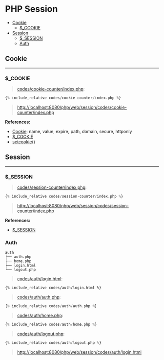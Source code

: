 # PHP Session

- [Cookie](#cookie)
  - [\$\_COOKIE](#_cookie)
- [Session](#session)
  - [\$\_SESSION](#_session)
  - [Auth](#auth)

## Cookie

---

### \$\_COOKIE

> [codes/cookie-counter/index.php](codes/cookie-counter/index.php):

```php
{% include_relative codes/cookie-counter/index.php %}
```

> [http://localhost:8080/php/web/session/codes/cookie-counter/index.php](http://localhost:8080/php/web/session/codes/cookie-counter/index.php)

**References:**

- [Cookie](http://php.net/manual/en/features.cookies.php): name, value, expire, path, domain, secure, httponly
- [\$\_COOKIE](http://php.net/manual/en/reserved.variables.cookies.php)
- [setcookie()](http://php.net/manual/en/function.setcookie.php)

## Session

---

### \$\_SESSION

> [codes/session-counter/index.php](codes/session-counter/index.php):

```php
{% include_relative codes/session-counter/index.php %}
```

> [http://localhost:8080/php/web/session/codes/session-counter/index.php](http://localhost:8080/php/web/session/codes/session-counter/index.php)

**References:**

- [\$\_SESSION](http://php.net/manual/en/reserved.variables.session.php)

### Auth

```
auth
├── auth.php
├── home.php
├── login.html
└── logout.php
```

> [codes/auth/login.html](codes/auth/login.html):

```html
{% include_relative codes/auth/login.html %}
```

> [codes/auth/auth.php](codes/auth/auth.php):

```php
{% include_relative codes/auth/auth.php %}
```

> [codes/auth/home.php](codes/auth/home.php):

```php
{% include_relative codes/auth/home.php %}
```

> [codes/auth/logout.php](codes/auth/logout.php):

```php
{% include_relative codes/auth/logout.php %}
```

> [http://localhost:8080/php/web/session/codes/auth/login.html](http://localhost:8080/php/web/session/codes/auth/login.html)
